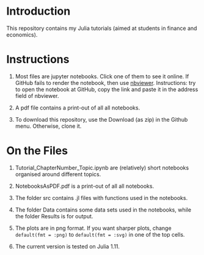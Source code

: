 # Introduction

This repository contains my Julia tutorials (aimed at students in finance and economics). 


# Instructions

1. Most files are jupyter notebooks. Click one of them to see it online. If GitHub fails to render the notebook, then use [nbviewer](https://nbviewer.jupyter.org/). Instructions: try to open the notebook at GitHub, copy the link and paste it in the address field of nbviewer.

2. A pdf file contains a print-out of all all notebooks.  

3. To download this repository, use the Download (as zip) in the Github menu. Otherwise, clone it.


# On the Files

1. Tutorial_ChapterNumber_Topic.ipynb are (relatively) short notebooks organised around different topics.

2. NotebooksAsPDF.pdf is a print-out of all all notebooks. 

3. The folder src contains .jl files with functions used in the notebooks.

4. The folder Data contains some data sets used in the notebooks, while the folder Results is for output.

5. The plots are in png format. If you want sharper plots, change `default(fmt = :png)` to `default(fmt = :svg)` in one of the top cells.

6. The current version is tested on Julia 1.11.
